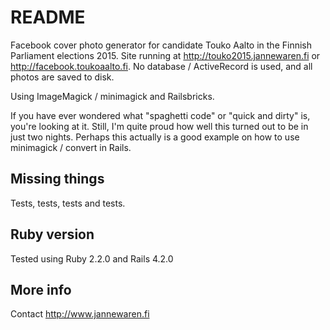 # README

Facebook cover photo generator for candidate Touko Aalto in the Finnish Parliament elections 2015.
Site running at http://touko2015.jannewaren.fi or http://facebook.toukoaalto.fi.
No database / ActiveRecord is used, and all photos are saved to disk.

Using ImageMagick / minimagick and Railsbricks.

If you have ever wondered what "spaghetti code" or "quick and dirty" is, you're looking at it. Still,
I'm quite proud how well this turned out to be in just two nights. Perhaps this actually is a
good example on how to use minimagick / convert in Rails.

## Missing things

Tests, tests, tests and tests.

## Ruby version

Tested using Ruby 2.2.0 and Rails 4.2.0

## More info

Contact http://www.jannewaren.fi